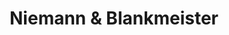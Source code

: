 ---
title: "Niemann & Blankmeister"
url: /koenigslutter-am-elm/niemann-und-blankmeister/
shop: Fahrrad
---